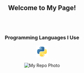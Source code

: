 <div align="center">
  
## Welcome to My Page! 

</div>


<br>

<div align="center">

</div>

<br>


<div align="center">

### Programming Languages I Use

<p align="center">
  <!-- Python -->
  <a href="https://www.python.org" target="_blank"> 
    <img src="https://raw.githubusercontent.com/devicons/devicon/master/icons/python/python-original.svg" alt="python" width="40" height="40"/> 
  </a> 
</p>

</div>

<p align="center">
  <img src="cloudy-sky_3840x2160_xtrafondos.com_modified.png" alt="My Repo Photo" width="500"/>
</p>




